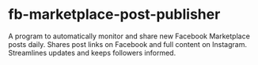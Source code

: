 # fb-marketplace-post-publisher
A program to automatically monitor and share new Facebook Marketplace posts daily. Shares post links on Facebook and full content on Instagram. Streamlines updates and keeps followers informed.
